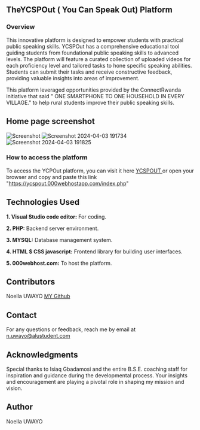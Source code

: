 ## TheYCSPOut ( You Can Speak Out) Platform
### Overview
This innovative platform is designed to empower students with practical public speaking skills. YCSPOut has a comprehensive educational tool guiding students from foundational public speaking skills to advanced levels. The platform will feature a curated collection of uploaded videos for each proficiency level and tailored tasks to hone specific speaking abilities. Students can submit their tasks and receive constructive feedback, providing valuable insights into areas of improvement.

This platform  leveraged opportunities provided by the ConnectRwanda initiative that said " ONE SMARTPHONE TO ONE HOUSEHOLD IN EVERY VILLAGE." to help rural students improve their public speaking skills.

## Home page screenshot

![Screenshot](https://github.com/n-uwayo/YCSPout/assets/122350054/d7a0ac84-a993-40fe-9234-64090401e220)
![Screenshot 2024-04-03 191734](https://github.com/n-uwayo/YCSPout/assets/122350054/20b554a6-86ad-4b59-920f-ccb5744f8a4d)
![Screenshot 2024-04-03 191825](https://github.com/n-uwayo/YCSPout/assets/122350054/e25297d4-4860-4c59-817d-217f5522889c)

### How to access the platform 
To access the YCPOut platform, you can visit it here  <a href="https://ycspout.000webhostapp.com/index.php ">YCSPOUT </a> or open your browser and copy and paste this link "https://ycspout.000webhostapp.com/index.php"
## Technologies Used

**1. Visual Studio code editor:** For coding. 

**2. PHP:** Backend server environment.

**3. MYSQL:** Database management system.

**4.  HTML $ CSS javascript:** Frontend library for building user interfaces.

**5. 000webhost.com:** To host the platform.
## Contributors
Noella UWAYO [ MY Github](https://github.com/n-uwayo)
## Contact
For any questions or feedback, reach me by email at n.uwayo@alustudent.com
## Acknowledgments
Special thanks to Isiaq Gbadamosi and the entire B.S.E. coaching staff for inspiration and guidance during the developmental process. Your insights and encouragement are playing a pivotal role in shaping my mission and vision.
## Author
  Noella UWAYO
